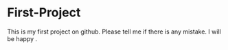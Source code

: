 # First-Project
This is my first project on github.
Please tell me if there is any mistake.
I will be happy .
